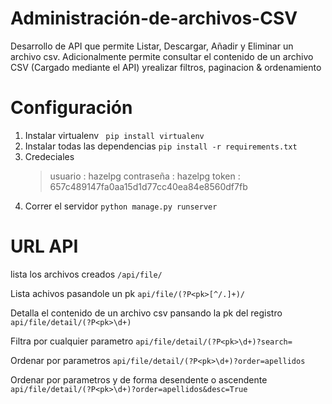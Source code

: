 # Administración-de-archivos-CSV
Desarrollo de API que permite Listar, Descargar, Añadir y Eliminar un archivo csv. 
Adicionalmente permite consultar el contenido de un archivo CSV (Cargado mediante el API) yrealizar filtros, paginacion & ordenamiento

# Configuración

1. Instalar virtualenv ``` pip install virtualenv```
2. Instalar todas las dependencias  ```pip install -r requirements.txt```
3. Credeciales 
    > usuario : hazelpg
    > contraseña : hazelpg
    > token : 657c489147fa0aa15d1d77cc40ea84e8560df7fb   
4. Correr el servidor  ```python manage.py runserver```

# URL API

lista los archivos creados
```/api/file/ ```

Lista achivos pasandole un pk
```api/file/(?P<pk>[^/.]+)/```

Detalla el contenido de un archivo csv pansando la pk del registro
```api/file/detail/(?P<pk>\d+)```
  
Filtra por cualquier parametro
```api/file/detail/(?P<pk>\d+)?search=```

Ordenar por parametros
```api/file/detail/(?P<pk>\d+)?order=apellidos```

Ordenar por parametros y de forma desendente o ascendente 
```api/file/detail/(?P<pk>\d+)?order=apellidos&desc=True ``` 
  
  
